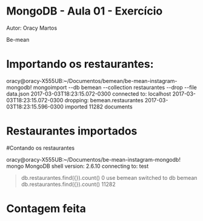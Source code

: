 # MongoDB - Aula 01 - Exercício
Autor: Oracy Martos

Be-mean


# Importando os restaurantes:

oracy@oracy-X555UB:~/Documentos/bemean/be-mean-instagram-mongodb! mongoimport --db bemean --collection restaurantes --drop --file data.json
2017-03-03T18:23:15.072-0300	connected to: localhost
2017-03-03T18:23:15.072-0300	dropping: bemean.restaurantes
2017-03-03T18:23:15.596-0300	imported 11282 documents

# Restaurantes importados

#Contando os restaurantes

oracy@oracy-X555UB:~/Documentos/be-mean-instagram-mongodb! mongo
MongoDB shell version: 2.6.10
connecting to: test
> db.restaurantes.find({}).count()
0
> use bemean
switched to db bemean
> db.restaurantes.find({}).count()
11282

# Contagem feita
